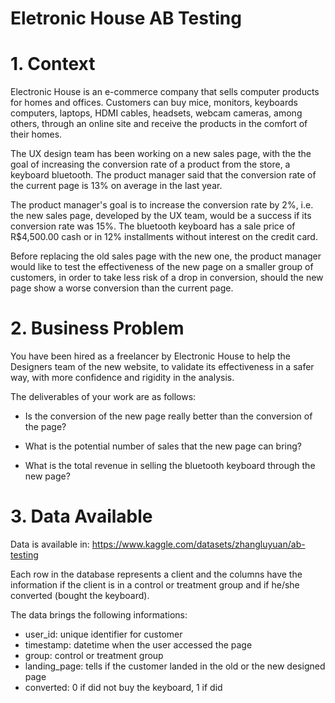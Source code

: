 # Eletronic House AB Testing

# 1. Context

Electronic House is an e-commerce company that sells computer products for homes and offices. Customers can buy mice, monitors, keyboards computers, laptops, HDMI cables, headsets, webcam cameras, among others, through an online site and receive the products in the comfort of their homes.

The UX design team has been working on a new sales page, with the the goal of increasing the conversion rate of a product from the store, a keyboard
bluetooth. The product manager said that the conversion rate of the current page is 13% on average in the last year.

The product manager's goal is to increase the conversion rate by 2%, i.e. the new sales page, developed by the UX team, would be a success if its conversion rate was 15%.
The bluetooth keyboard has a sale price of R$4,500.00 cash or in 12% installments without interest on the credit card.

Before replacing the old sales page with the new one, the product manager would like to test the effectiveness of the new page on a smaller group of customers, in order to take less risk of a drop in conversion, should the new page show a worse conversion than the current page.

# 2. Business Problem

You have been hired as a freelancer by Electronic House to help the Designers team of the new website, to validate its effectiveness in a safer way, with more confidence and rigidity in the analysis.

The deliverables of your work are as follows:

* Is the conversion of the new page really better than the conversion of the page?

* What is the potential number of sales that the new page can bring?

* What is the total revenue in selling the bluetooth keyboard through the new page?

# 3. Data Available

Data is available in: https://www.kaggle.com/datasets/zhangluyuan/ab-testing

Each row in the database represents a client and the columns have the information if the client is in a control or treatment group and if he/she converted (bought the keyboard).

The data brings the following informations:

* user_id: unique identifier for customer
* timestamp: datetime when the user accessed the page
* group: control or treatment group
* landing_page: tells if the customer landed in the old or the new designed page
* converted: 0 if did not buy the keyboard, 1 if did